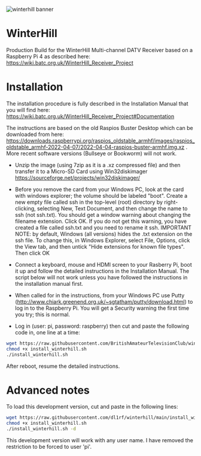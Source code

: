 ![winterhill banner](/configs/WH_Title.jpg)
# WinterHill
Production Build for the WinterHill Multi-channel DATV Receiver based on a Raspberry Pi 4 as described here: https://wiki.batc.org.uk/WinterHill_Receiver_Project

# Installation

The installation procedure is fully described in the Installation Manual that you will find here: https://wiki.batc.org.uk/WinterHill_Receiver_Project#Documentation

The instructions are based on the old Raspios Buster Desktop which can be downloaded from here: https://downloads.raspberrypi.org/raspios_oldstable_armhf/images/raspios_oldstable_armhf-2022-04-07/2022-04-04-raspios-buster-armhf.img.xz .  More recent software versions (Bullseye or Bookworm) will not work.

- Unzip the image (using 7zip as it is a .xz compressed file) and then transfer it to a Micro-SD Card using Win32diskimager https://sourceforge.net/projects/win32diskimager/

- Before you remove the card from your Windows PC, look at the card with windows explorer; the volume should be labeled "boot".  Create a new empty file called ssh in the top-level (root) directory by right-clicking, selecting New, Text Document, and then change the name to ssh (not ssh.txt).  You should get a window warning about changing the filename extension.  Click OK.  If you do not get this warning, you have created a file called ssh.txt and you need to rename it ssh.  IMPORTANT NOTE: by default, Windows (all versions) hides the .txt extension on the ssh file.  To change this, in Windows Explorer, select File, Options, click the View tab, and then untick "Hide extensions for known file types". Then click OK

- Connect a keyboard, mouse and HDMI screen to your Rasberry Pi, boot it up and follow the detailed instructions in the Installation Manual.  The script below will not work unless you have followed the instructions in the installation manual first.

- When called for in the instructions, from your Windows PC use Putty (http://www.chiark.greenend.org.uk/~sgtatham/putty/download.html) to log in to the Raspberry Pi.  You will get a Security warning the first time you try; this is normal.

- Log in (user: pi, password: raspberry) then cut and paste the following code in, one line at a time:

```sh
wget https://raw.githubusercontent.com/BritishAmateurTelevisionClub/winterhill/main/install_winterhill.sh
chmod +x install_winterhill.sh
./install_winterhill.sh
```
After reboot, resume the detailed instructions.

# Advanced notes

To load this development version, cut and paste in the following lines:

```sh
wget https://raw.githubusercontent.com/dl1rf/winterhill/main/install_winterhill.sh
chmod +x install_winterhill.sh
./install_winterhill.sh -d
```

This development version will work with any user name. I have removed the restriction to be forced to user 'pi'.
